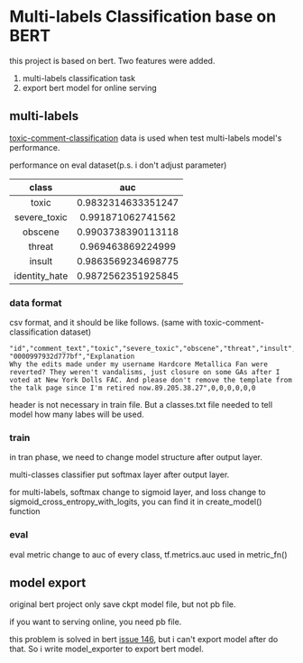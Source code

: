 # Multi-labels Classification base on BERT

this project is based on bert. Two features were added.

1. multi-labels classification task
2. export bert model for online serving


## multi-labels

[toxic-comment-classification](https://www.kaggle.com/c/jigsaw-toxic-comment-classification-challenge) data is used 
when test multi-labels model's performance. 

performance on eval dataset(p.s. i don't adjust parameter)

|class|auc|
|:---:|:---:|
|toxic|0.9832314633351247|
|severe_toxic|0.991871062741562|
|obscene|0.9903738390113118|
|threat|0.969463869224999|
|insult|0.9863569234698775|
|identity_hate|0.9872562351925845|


### data format

csv format, and it should be like follows. (same with toxic-comment-classification dataset)

```angular2html
"id","comment_text","toxic","severe_toxic","obscene","threat","insult","identity_hate"
"0000997932d777bf","Explanation
Why the edits made under my username Hardcore Metallica Fan were reverted? They weren't vandalisms, just closure on some GAs after I voted at New York Dolls FAC. And please don't remove the template from the talk page since I'm retired now.89.205.38.27",0,0,0,0,0,0
```

header is not necessary in train file. But a classes.txt file needed to tell model how many labes will be used.




### train

in tran phase, we need to change model structure after output layer.
 
multi-classes classifier put softmax layer after output layer.

for multi-labels, softmax change to sigmoid layer, and loss change to sigmoid_cross_entropy_with_logits,
you can find it in create_model() function

### eval

eval metric change to auc of every class, tf.metrics.auc used in metric_fn()


## model export 

original bert project only save ckpt model file, but not pb file.

if you want to serving online, you need pb file. 

this problem is solved in bert [issue 146](https://github.com/google-research/bert/issues/146), 
but i can't export model after do that. So i write model_exporter to export bert model.
 
